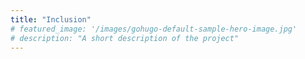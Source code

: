 ```yaml
---
title: "Inclusion"
# featured_image: '/images/gohugo-default-sample-hero-image.jpg'
# description: "A short description of the project"
---
```

